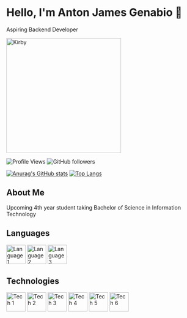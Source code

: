 # Hello, I'm Anton James Genabio 👋

Aspiring Backend Developer

<img src="https://github.com/Javabutdif/Javabutdif/assets/116171287/2a53f6ab-cb94-401f-80f5-ea168cec1025.gif" alt="Kirby" width="300" height="300">

![Profile Views](https://komarev.com/ghpvc/?username=Javabutdif&style=flat-square)
![GitHub followers](https://img.shields.io/github/followers/Javabutdif?label=Followers&style=social)

[![Anurag's GitHub stats](https://github-readme-stats.vercel.app/api?username=Javabutdif)](https://github.com/anuraghazra/github-readme-stats)
[![Top Langs](https://github-readme-stats.vercel.app/api/top-langs/?username=Javabutdif)](https://github.com/anuraghazra/github-readme-stats)

## About Me

Upcoming 4th year student taking Bachelor of Science in Information Technology

## Languages

<img src="https://github.com/Javabutdif/Javabutdif/assets/116171287/f4eae50b-1003-4f3a-b01c-b8b152ae8447" alt="Language 1" width="50">
<img src="https://github.com/Javabutdif/Javabutdif/assets/116171287/5ed2e8f2-90d1-4608-8a67-7a673bb6e879" alt="Language 2" width="50">
<img src="https://github.com/Javabutdif/Javabutdif/assets/116171287/0c526a34-86c8-4cab-b8a1-74000527d302" alt="Language 3" width="50">

## Technologies

<img src="https://github.com/Javabutdif/Javabutdif/assets/116171287/acfc4dec-245d-4d30-9433-7929215cf647" alt="Tech 1" width="50">
<img src="https://github.com/Javabutdif/Javabutdif/assets/116171287/5f24625b-ccc3-4ce8-8480-3ca7dedf0acb" alt="Tech 2" width="50">
<img src="https://github.com/Javabutdif/Javabutdif/assets/116171287/cb9029dd-ab60-4e9c-8a31-020f28bf4450" alt="Tech 3" width="50">
<img src="https://github.com/Javabutdif/Javabutdif/assets/116171287/c2ab8d20-57b1-441c-8f8a-aeb2e0bba9f8" alt="Tech 4" width="50">
<img src="https://github.com/Javabutdif/Javabutdif/assets/116171287/b2ee4684-2c72-4ff0-9165-e6b0d06d911f" alt="Tech 5" width="50">
<img src="https://github.com/Javabutdif/Javabutdif/assets/116171287/7a4ccbcf-a33e-4e7d-ba5a-a6c55b082b2b" alt="Tech 6" width="50">

